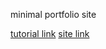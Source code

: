 minimal portfolio site

[tutorial link](https://youtu.be/b0pkpcD8Ms4)
[site link](https://ushijima-kakashi.github.io/portfolio/)